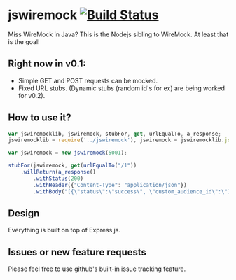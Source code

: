 # jswiremock [![Build Status](https://travis-ci.org/jlidder/jswiremock.svg?branch=master)](https://travis-ci.org/jlidder/jswiremock)

Miss WireMock in Java? This is the Nodejs sibling to WireMock. At least that is the goal!

## Right now in v0.1:

- Simple GET and POST requests can be mocked.
- Fixed URL stubs. (Dynamic stubs (random id's for ex) are being worked for v0.2).

## How to use it?

```javascript
var jswiremocklib, jswiremock, stubFor, get, urlEqualTo, a_response;
jswiremocklib = require('../jswiremock'), jswiremock = jswiremocklib.jswiremock, stubFor = jswiremocklib.stubFor, get = jswiremocklib.get, urlEqualTo = jswiremocklib.urlEqualTo, a_response = jswiremocklib.a_response;

var jswiremock = new jswiremock(5001);

stubFor(jswiremock, get(urlEqualTo("/1"))
    .willReturn(a_response()
        .withStatus(200)
        .withHeader({"Content-Type": "application/json"})
        .withBody("[{\"status\":\"success\", \"custom_audience_id\":\"12345\", \"lookalike_audience_id\": \"678999\"}]")));
```

## Design

Everything is built on top of Express js.

## Issues or new feature requests

Please feel free to use github's built-in issue tracking feature.
